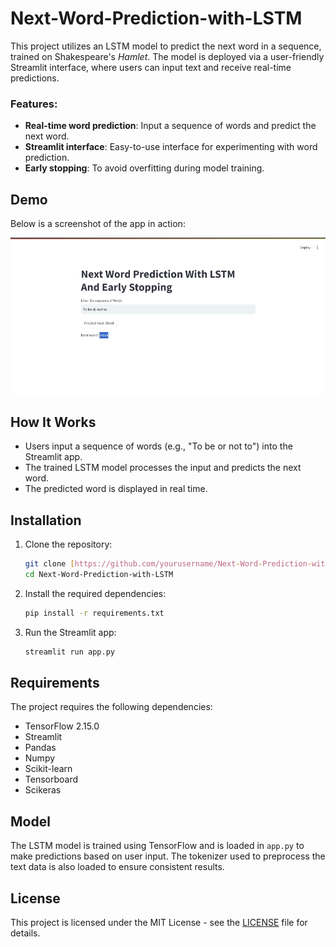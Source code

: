 # Next-Word-Prediction-with-LSTM

This project utilizes an LSTM model to predict the next word in a sequence, trained on Shakespeare's *Hamlet*. The model is deployed via a user-friendly Streamlit interface, where users can input text and receive real-time predictions.

### Features:
- **Real-time word prediction**: Input a sequence of words and predict the next word.
- **Streamlit interface**: Easy-to-use interface for experimenting with word prediction.
- **Early stopping**: To avoid overfitting during model training.

## Demo
Below is a screenshot of the app in action:

![Demo](screenshot.png)

## How It Works
- Users input a sequence of words (e.g., "To be or not to") into the Streamlit app.
- The trained LSTM model processes the input and predicts the next word.
- The predicted word is displayed in real time.

## Installation

1. Clone the repository:
    ```bash
    git clone [https://github.com/yourusername/Next-Word-Prediction-with-LSTM.git](https://github.com/punithkumar-10/Next-Word-Prediction-with-LSTM-using-Stremalit)
    cd Next-Word-Prediction-with-LSTM
    ```

2. Install the required dependencies:
    ```bash
    pip install -r requirements.txt
    ```

3. Run the Streamlit app:
    ```bash
    streamlit run app.py
    ```

## Requirements

The project requires the following dependencies:
- TensorFlow 2.15.0
- Streamlit
- Pandas
- Numpy
- Scikit-learn
- Tensorboard
- Scikeras

## Model
The LSTM model is trained using TensorFlow and is loaded in `app.py` to make predictions based on user input. The tokenizer used to preprocess the text data is also loaded to ensure consistent results.

## License
This project is licensed under the MIT License - see the [LICENSE](LICENSE) file for details.
